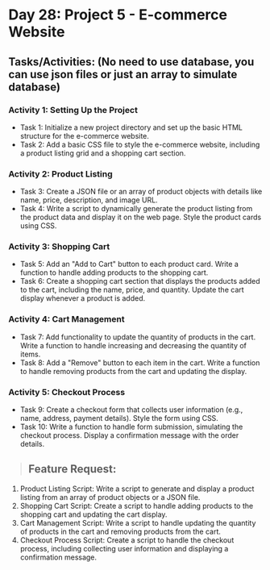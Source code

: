 # Day 28: Project 5 - E-commerce Website

## Tasks/Activities: (No need to use database, you can use json files or just an array to simulate database)

### Activity 1: Setting Up the Project

- Task 1: Initialize a new project directory and set up the basic HTML structure for the e-commerce website.
- Task 2: Add a basic CSS file to style the e-commerce website, including a product listing grid and a shopping cart section.

### Activity 2: Product Listing

- Task 3: Create a JSON file or an array of product objects with details like name, price, description, and image URL.
- Task 4: Write a script to dynamically generate the product listing from the product data and display it on the web page. Style the product cards using CSS.

### Activity 3: Shopping Cart

- Task 5: Add an "Add to Cart" button to each product card. Write a function to handle adding products to the shopping cart.
- Task 6: Create a shopping cart section that displays the products added to the cart, including the name, price, and quantity. Update the cart display whenever a product is added.

### Activity 4: Cart Management

- Task 7: Add functionality to update the quantity of products in the cart. Write a function to handle increasing and decreasing the quantity of items.
- Task 8: Add a "Remove" button to each item in the cart. Write a function to handle removing products from the cart and updating the display.

### Activity 5: Checkout Process

- Task 9: Create a checkout form that collects user information (e.g., name, address, payment details). Style the form using CSS.
- Task 10: Write a function to handle form submission, simulating the checkout process. Display a confirmation message with the order details.

> ## Feature Request:

1. Product Listing Script: Write a script to generate and display a product listing from an array of product objects or a JSON file.
2. Shopping Cart Script: Create a script to handle adding products to the shopping cart and updating the cart display.
3. Cart Management Script: Write a script to handle updating the quantity of products in the cart and removing products from the cart.
4. Checkout Process Script: Create a script to handle the checkout process, including collecting user information and displaying a confirmation message.
